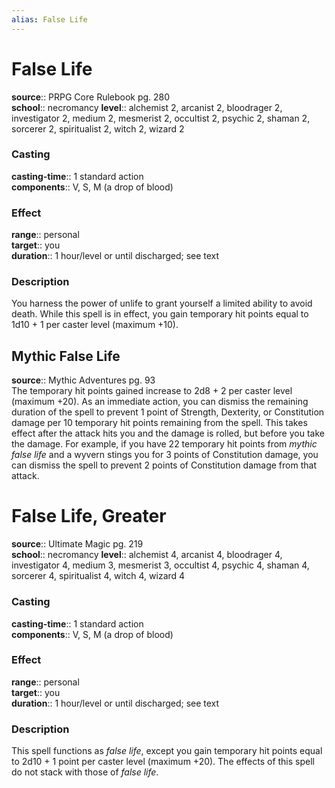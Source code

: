 ```yaml
---
alias: False Life
---
```


# False Life 

**source**:: PRPG Core Rulebook pg. 280  
**school**:: necromancy
**level**:: alchemist 2, arcanist 2, bloodrager 2, investigator 2, medium 2, mesmerist 2, occultist 2, psychic 2, shaman 2, sorcerer 2, spiritualist 2, witch 2, wizard 2

### Casting 

**casting-time**:: 1 standard action  
**components**:: V, S, M (a drop of blood)

### Effect 

**range**:: personal  
**target**:: you  
**duration**:: 1 hour/level or until discharged; see text

### Description 

You harness the power of unlife to grant yourself a limited ability to avoid death. While this spell is in effect, you gain temporary hit points equal to 1d10 + 1 per caster level (maximum +10).

## Mythic False Life 

**source**:: Mythic Adventures pg. 93  
The temporary hit points gained increase to 2d8 + 2 per caster level (maximum +20). As an immediate action, you can dismiss the remaining duration of the spell to prevent 1 point of Strength, Dexterity, or Constitution damage per 10 temporary hit points remaining from the spell. This takes effect after the attack hits you and the damage is rolled, but before you take the damage. For example, if you have 22 temporary hit points from *mythic false life* and a wyvern stings you for 3 points of Constitution damage, you can dismiss the spell to prevent 2 points of Constitution damage from that attack.

# False Life, Greater 

**source**:: Ultimate Magic pg. 219  
**school**:: necromancy
**level**:: alchemist 4, arcanist 4, bloodrager 4, investigator 4, medium 3, mesmerist 3, occultist 4, psychic 4, shaman 4, sorcerer 4, spiritualist 4, witch 4, wizard 4

### Casting 

**casting-time**:: 1 standard action  
**components**:: V, S, M (a drop of blood)

### Effect 

**range**:: personal  
**target**:: you  
**duration**:: 1 hour/level or until discharged; see text

### Description 

This spell functions as *false life*, except you gain temporary hit points equal to 2d10 + 1 point per caster level (maximum +20). The effects of this spell do not stack with those of *false life*.
